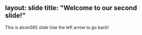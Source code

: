 layout: slide
title: "Welcome to our second slide!"
---
This is alcox585 slide
Use the left arrow to go back!